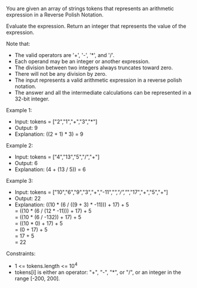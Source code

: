 You are given an array of strings tokens that represents an arithmetic expression in a Reverse Polish Notation.

Evaluate the expression. Return an integer that represents the value of the expression.

Note that:

- The valid operators are '+', '-', '*', and '/'.
- Each operand may be an integer or another expression.
- The division between two integers always truncates toward zero.
- There will not be any division by zero.
- The input represents a valid arithmetic expression in a reverse polish notation.
- The answer and all the intermediate calculations can be represented in a 32-bit integer.


Example 1:
- Input: tokens = ["2","1","+","3","*"]
- Output: 9
- Explanation: ((2 + 1) * 3) = 9 

Example 2:
- Input: tokens = ["4","13","5","/","+"]
- Output: 6
- Explanation: (4 + (13 / 5)) = 6

Example 3:
- Input: tokens = ["10","6","9","3","+","-11","*","/","*","17","+","5","+"]
- Output: 22
- Explanation: ((10 * (6 / ((9 + 3) * -11))) + 17) + 5<br>
= ((10 * (6 / (12 * -11))) + 17) + 5<br>
= ((10 * (6 / -132)) + 17) + 5<br>
= ((10 * 0) + 17) + 5<br>
= (0 + 17) + 5<br>
= 17 + 5<br>
= 22<br>


Constraints:
- 1 <= tokens.length <= 10<sup>4</sup>
- tokens[i] is either an operator: "+", "-", "*", or "/", or an integer in the range [-200, 200].
